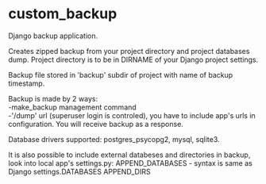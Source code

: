 custom_backup
=============
Django backup application.

Creates zipped backup from your project directory and project databases dump.
Project directory is to be in DIRNAME of your Django project settings.

Backup file stored in 'backup' subdir of project with name of backup timestamp.

Backup is made by 2 ways:<br/>
  -make_backup management command<br/>
  -'/dump' url (superuser login is controled), you have to include app's urls in configuration. You will receive backup as a response.

Database drivers supported: postgres_psycopg2, mysql, sqlite3.

It is also possible to include external databeses and directories in backup, look into local app's settings.py:
APPEND_DATABASES - syntax is same as Django settings.DATABASES
APPEND_DIRS

